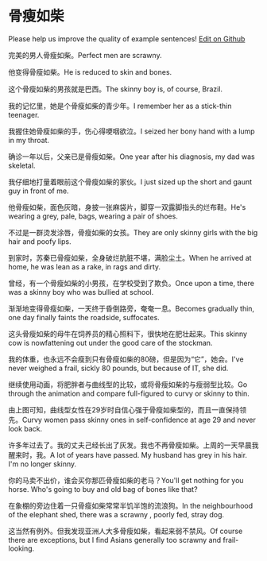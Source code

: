 # 骨瘦如柴

Please help us improve the quality of example sentences! [Edit on Github](https://github.com/jiyushe/jiyu-example-sentence-source/blob/main/chinese/gushouruchai.md)

<p><span class="chinese">完美的男人骨瘦如柴。</span><span class="english">Perfect men are scrawny.</span></p>

<p><span class="chinese">他变得骨瘦如柴。</span><span class="english">He is reduced to skin and bones.</span></p>

<p><span class="chinese">这个骨瘦如柴的男孩就是巴西。</span><span class="english">The skinny boy is, of course, Brazil.</span></p>

<p><span class="chinese">我的记忆里，她是个骨瘦如柴的青少年。</span><span class="english">I remember her as a stick-thin teenager.</span></p>

<p><span class="chinese">我握住她骨瘦如柴的手，伤心得哽咽欲泣。</span><span class="english">I seized her bony hand with a lump in my throat.</span></p>

<p><span class="chinese">确诊一年以后，父亲已是骨瘦如柴。</span><span class="english">One year after his diagnosis, my dad was skeletal.</span></p>

<p><span class="chinese">我仔细地打量着眼前这个骨瘦如柴的家伙。</span><span class="english">I just sized up the short and gaunt guy in front of me.</span></p>

<p><span class="chinese">他骨瘦如柴，面色灰暗，身披一张麻袋片，脚穿一双露脚指头的烂布鞋。</span><span class="english">He's wearing a grey, pale, bags, wearing a pair of shoes.</span></p>

<p><span class="chinese">不过是一群烫发涂唇，骨瘦如柴的女孩。</span><span class="english">They are only skinny girls with the big hair and poofy lips.</span></p>

<p><span class="chinese">到家时，苏秦已骨瘦如柴，全身破烂肮脏不堪，满脸尘土。</span><span class="english">When he arrived at home, he was lean as a rake, in rags and dirty.</span></p>

<p><span class="chinese">曾经，有一个骨瘦如柴的小男孩，在学校受到了欺负。</span><span class="english">Once upon a time, there was a skinny boy who was bullied at school.</span></p>

<p><span class="chinese">渐渐地变得骨瘦如柴，一天终于昏倒路旁，奄奄一息。</span><span class="english">Becomes gradually thin, one day finally faints the roadside, suffocates.</span></p>

<p><span class="chinese">这头骨瘦如柴的母牛在饲养员的精心照料下，很快地在肥壮起来。</span><span class="english">This skinny cow is nowfattening out under the good care of the stockman.</span></p>

<p><span class="chinese">我的体重，也永远不会瘦到只有骨瘦如柴的80磅，但是因为“它”，她会。</span><span class="english">I've never weighed a frail, sickly 80 pounds, but because of IT, she did.</span></p>

<p><span class="chinese">继续使用动画，将肥胖者与曲线型的比较，或将骨瘦如柴的与瘦弱型比较。</span><span class="english">Go through the animation and compare full-figured to curvy or skinny to thin.</span></p>

<p><span class="chinese">由上图可知，曲线型女性在29岁时自信心强于骨瘦如柴型的，而且一直保持领先。</span><span class="english">Curvy women pass skinny ones in self-confidence at age 29 and never look back.</span></p>

<p><span class="chinese">许多年过去了。我的丈夫己经长出了灰发。我也不再骨瘦如柴。上周的一天早晨我醒来时，我。</span><span class="english">A lot of years have passed. My husband has grey in his hair. I'm no longer skinny.</span></p>

<p><span class="chinese">你的马卖不出价，谁会买你那匹骨瘦如柴的老马？</span><span class="english">You'll get nothing for you horse. Who's going to buy and old bag of bones like that?</span></p>

<p><span class="chinese">在象棚的旁边住着一只骨瘦如柴常常半饥半饱的流浪狗。</span><span class="english">In the neighbourhood of the elephant shed, there was a scrawny , poorly fed, stray dog.</span></p>

<p><span class="chinese">这当然有例外。但我发现亚洲人大多骨瘦如柴，看起来弱不禁风。</span><span class="english">Of course there are exceptions, but I find Asians generally too scrawny and frail-looking.</span></p>

